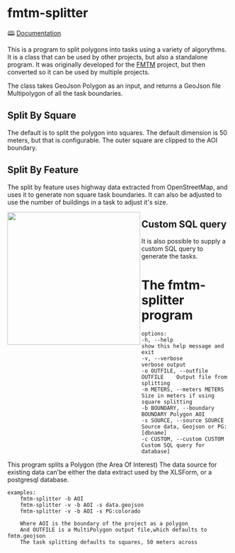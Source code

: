 # fmtm-splitter

🕮 [Documentation](https://hotosm.github.io/fmtm-splitter/)

This is a program to split polygons into tasks using a variety of
algorythms. It is a class that can be used by other projects, but also
a standalone program. It was originally developed for the
[FMTM](https://github.com/hotosm/fmtm/wiki) project, but then
converted so it can be used by multiple projects.

The class takes GeoJson Polygon as an input, and returns a GeoJson
file Multipolygon of all the task boundaries.

## Split By Square

The default is to split the polygon into squares. The default
dimension is 50 meters, but that is configurable. The outer square are
clipped to the AOI boundary.

## Split By Feature

The split by feature uses highway data extracted from OpenStreetMap,
and uses it to generate non square task boundaries. It can also be
adjusted to use the number of buildings in a task to adjust it's
size.

<img align="left" width="300px" src="https://github.com/hotosm/fmtm-splitter/blob/main/docs/images/Screenshot%20from%202023-08-06%2018-26-34.png"/>

## Custom SQL query

It is also possible to supply a custom SQL query to generate the
tasks.

# The fmtm-splitter program

    options:
    -h, --help                       show this help message and exit
    -v, --verbose                    verbose output
    -o OUTFILE, --outfile OUTFILE    Output file from splitting
    -m METERS, --meters METERS       Size in meters if using square splitting
    -b BOUNDARY, --boundary BOUNDARY Polygon AOI
    -s SOURCE, --source SOURCE       Source data, Geojson or PG:[dbname]
    -c CUSTOM, --custom CUSTOM       Custom SQL query for database]

This program splits a Polygon (the Area Of Interest)
The data source for existing data can'be either the data extract used by the XLSForm, or a postgresql database.

    examples:
        fmtm-splitter -b AOI
        fmtm-splitter -v -b AOI -s data.geojson
        fmtm-splitter -v -b AOI -s PG:colorado

        Where AOI is the boundary of the project as a polygon
        And OUTFILE is a MultiPolygon output file,which defaults to fmtm.geojson
        The task splitting defaults to squares, 50 meters across
